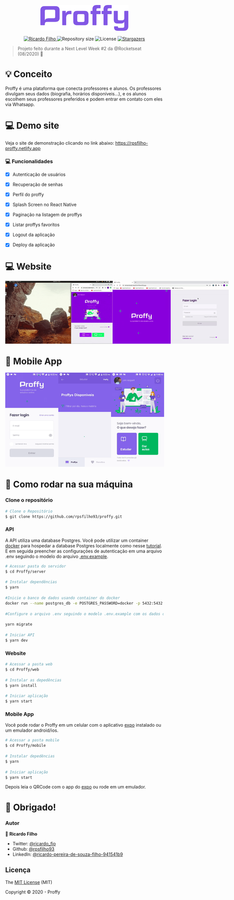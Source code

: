 <p align="center">
   <img src="./.github/proffy-logo.png" alt="Proffy" width="280"/>
</p>

<p align="center">	
  <a href="https://www.linkedin.com/in/ricardo-pereira-de-souza-filho-941541b9/">
      <img alt="Ricardo Filho" src="https://img.shields.io/badge/-rpsfilho93-8257E5?style=flat&logo=Linkedin&logoColor=white" />
   </a>
  
  <img alt="Repository size" src="https://img.shields.io/github/repo-size/rpsfilho93/proffy?color=774DD6">
  
  <img alt="License" src="https://img.shields.io/badge/license-MIT-8257E5">
  
  <a href="https://github.com/rpsfilho93/proffy/stargazers">
    <img alt="Stargazers" src="https://img.shields.io/github/stars/rpsfilho93/proffy?color=8257E5&logo=github">
  </a>
</p>

>  Projeto feito durante a Next Level Week #2 da @Rocketseat (08/2020) :rocket:

# :bulb: Conceito
<p>
Proffy é uma plataforma que conecta professores e alunos. Os professores divulgam seus dados (biografia, horários disponíveis...), e os alunos escolhem seus professores preferidos e podem entrar em contato com eles via Whatsapp.
</p>

# :computer: Demo site
Veja o site de demonstração clicando no link abaixo:
https://rpsfilho-proffy.netlify.app

### :computer: Funcionalidades

- [x] Autenticação de usuários

- [x] Recuperação de senhas

- [x] Perfil do proffy

- [x] Splash Screen no React Native

- [x] Paginação na listagem de proffys

- [x] Listar proffys favoritos

- [x] Logout da aplicação

- [x] Deploy da aplicação

# :computer: Website
<div style="display: flex; flex-direction: 'row'; justify-content: 'space-between';">
   <img src="./.github/strech.gif" height="200">
   <img src="./.github/weblogin.gif" height="200">
</div>


# :iphone: Mobile App
<div style="display: flex; flex-direction: 'row';">
   <img src="./.github/login.gif" height="300">
   <img src="./.github/list.gif" height="300">
   <img src="./.github/teach.gif" height="300">
</div>

# :construction_worker: Como rodar na sua máquina

### Clone o repositório
```bash
# Clone o Repositório
$ git clone https://github.com/rpsfilho93/proffy.git
```

### API
   A API utiliza uma database Postgres. Você pode utilizar um container [docker](https://docs.docker.com/get-docker/) para hospedar a database Postgres localmente como nesse [tutorial](https://docs.docker.com/engine/examples/postgresql_service/). E em seguida preencher as configurações de autenticação em uma arquivo .env seguindo o modelo do arquivo [.env.example](https://github.com/rpsfilho93/proffy/blob/main/server/.env.example).
   
```bash
# Acessar pasta do servidor
$ cd Proffy/server

# Instalar dependências
$ yarn 

#Inicie o banco de dados usando container do docker
docker run --name postgres_db -e POSTGRES_PASSWORD=docker -p 5432:5432 -d postgres

#Configure o arquivo .env seguindo o modelo .env.example com os dados da sua database. Em seguida, execute as mogrations.  

yarn migrate

# Iniciar API
$ yarn dev
```

### Website

```bash
# Acessar a pasta web
$ cd Proffy/web

# Instalar as depedências
$ yarn install

# Iniciar aplicação
$ yarn start
```     
### Mobile App
Você pode rodar o Proffy em um celular com o aplicativo [expo](https://play.google.com/store/apps/details?id=host.exp.exponent) instalado ou um emulador android/ios.

```bash
# Acessar a pasta mobile
$ cd Proffy/mobile

# Instalar depedências
$ yarn

# Iniciar aplicação
$ yarn start
```
Depois leia o QRCode com o app do [expo](https://play.google.com/store/apps/details?id=host.exp.exponent) ou rode em um emulador.

# :tada: Obrigado!

### Autor

👤 **Ricardo Filho**

- Twitter: [@ricardo_fio](https://twitter.com/ricardo_fio)
- Github: [@rpsfilho93](https://github.com/rpsfilho93)
- LinkedIn: [@ricardo-pereira-de-souza-filho-941541b9](https://www.linkedin.com/in/ricardo-pereira-de-souza-filho-941541b9)

## Licença

The [MIT License]() (MIT)

Copyright :copyright: 2020 - Proffy

